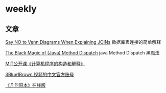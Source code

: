 # weekly

## 文章
[Say NO to Venn Diagrams When Explaining JOINs](https://blog.jooq.org/2016/07/05/say-no-to-venn-diagrams-when-explaining-joins/)
数据库表连接的简单解释

[The Black Magic of (Java) Method Dispatch](https://shipilev.net/blog/2015/black-magic-method-dispatch/)
java Method Dispatch 黑魔法

[MIT公开课《计算机程序的构造和解释》](https://www.easemob.com/news/2115)

[3Blue1Brown 视频的中文官方账号](https://space.bilibili.com/88461692/video)

[《几何原本》在线版](https://www.c82.net/euclid/)

